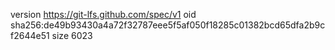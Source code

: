 version https://git-lfs.github.com/spec/v1
oid sha256:de49b93430a4a72f32787eee5f5af050f18285c01382bcd65dfa2b9cf2644e51
size 6023
